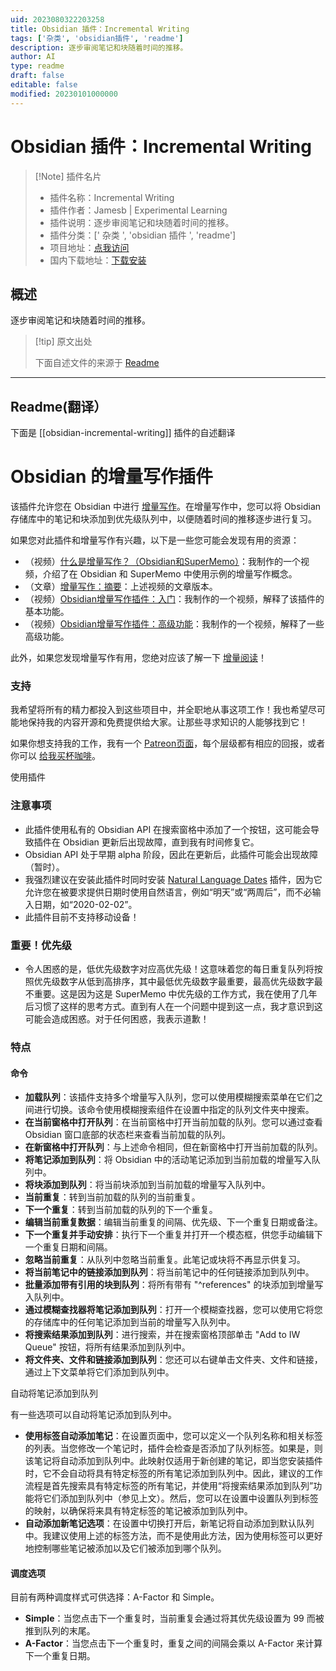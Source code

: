 ```yaml
---
uid: 2023080322203258
title: Obsidian 插件：Incremental Writing
tags: ['杂类', 'obsidian插件', 'readme']
description: 逐步审阅笔记和块随着时间的推移。
author: AI
type: readme
draft: false
editable: false
modified: 20230101000000
---
```


# Obsidian 插件：Incremental Writing

> [!Note] 插件名片
> - 插件名称：Incremental Writing
> - 插件作者：Jamesb | Experimental Learning
> - 插件说明：逐步审阅笔记和块随着时间的推移。
> - 插件分类：[' 杂类 ', 'obsidian 插件 ', 'readme']
> - 项目地址：[点我访问](https://github.com/bjsi/incremental-writing)
> - 国内下载地址：[下载安装](https://pkmer.cn/products/plugin/pluginMarket/?obsidian-incremental-writing)

## 概述

逐步审阅笔记和块随着时间的推移。

> [!tip] 原文出处
>
>下面自述文件的来源于 [Readme](https://ghproxy.net/https://raw.githubusercontent.com/bjsi/incremental-writing/master/README.md)
>

---

## Readme(翻译）

下面是 [[obsidian-incremental-writing]] 插件的自述翻译

# Obsidian 的增量写作插件

该插件允许您在 Obsidian 中进行 [增量写作](https://supermemo.guru/wiki/Incremental_writing)。在增量写作中，您可以将 Obsidian 存储库中的笔记和块添加到优先级队列中，以便随着时间的推移逐步进行复习。

如果您对此插件和增量写作有兴趣，以下是一些您可能会发现有用的资源：

- （视频）[什么是增量写作？（Obsidian和SuperMemo）](https://youtu.be/LLS_8Y744lk)：我制作的一个视频，介绍了在 Obsidian 和 SuperMemo 中使用示例的增量写作概念。
- （文章）[增量写作：摘要](https://www.experimental-learning.com/SimpleGuru/IncrementalWriting.md)：上述视频的文章版本。
- （视频）[Obsidian增量写作插件：入门](https://youtu.be/bFF3umvXydQ)：我制作的一个视频，解释了该插件的基本功能。
- （视频）[Obsidian增量写作插件：高级功能](https://youtu.be/onvKkHQfOzU)：我制作的一个视频，解释了一些高级功能。

此外，如果您发现增量写作有用，您绝对应该了解一下 [增量阅读](https://www.experimental-learning.com/en/SimpleGuru/IncrementalReading)！

### 支持

我希望将所有的精力都投入到这些项目中，并全职地从事这项工作！我也希望尽可能地保持我的内容开源和免费提供给大家。让那些寻求知识的人能够找到它！

如果你想支持我的工作，我有一个 [Patreon页面](https://www.patreon.com/experimental_learning)，每个层级都有相应的回报，或者你可以 [给我买杯咖啡](https://www.buymeacoffee.com/experilearning)。

使用插件

### 注意事项

- 此插件使用私有的 Obsidian API 在搜索窗格中添加了一个按钮，这可能会导致插件在 Obsidian 更新后出现故障，直到我有时间修复它。
- Obsidian API 处于早期 alpha 阶段，因此在更新后，此插件可能会出现故障（暂时）。
- 我强烈建议在安装此插件时同时安装 [Natural Language Dates](https://github.com/argenos/nldates-obsidian) 插件，因为它允许您在被要求提供日期时使用自然语言，例如“明天”或“两周后”，而不必输入日期，如“2020-02-02”。
- 此插件目前不支持移动设备！

### 重要！优先级

- 令人困惑的是，低优先级数字对应高优先级！这意味着您的每日重复队列将按照优先级数字从低到高排序，其中最低优先级数字最重要，最高优先级数字最不重要。这是因为这是 SuperMemo 中优先级的工作方式，我在使用了几年后习惯了这样的思考方式。直到有人在一个问题中提到这一点，我才意识到这可能会造成困惑。对于任何困惑，我表示道歉！

### 特点

#### 命令

- **加载队列**：该插件支持多个增量写入队列，您可以使用模糊搜索菜单在它们之间进行切换。该命令使用模糊搜索组件在设置中指定的队列文件夹中搜索。
- **在当前窗格中打开队列**：在当前窗格中打开当前加载的队列。您可以通过查看 Obsidian 窗口底部的状态栏来查看当前加载的队列。
- **在新窗格中打开队列**：与上述命令相同，但在新窗格中打开当前加载的队列。
- **将笔记添加到队列**：将 Obsidian 中的活动笔记添加到当前加载的增量写入队列中。
- **将块添加到队列**：将当前块添加到当前加载的增量写入队列中。
- **当前重复**：转到当前加载的队列的当前重复。
- **下一个重复**：转到当前加载的队列的下一个重复。
- **编辑当前重复数据**：编辑当前重复的间隔、优先级、下一个重复日期或备注。
- **下一个重复并手动安排**：执行下一个重复并打开一个模态框，供您手动编辑下一个重复日期和间隔。
- **忽略当前重复**：从队列中忽略当前重复。此笔记或块将不再显示供复习。
- **将当前笔记中的链接添加到队列**：将当前笔记中的任何链接添加到队列中。
- **批量添加带有引用的块到队列**：将所有带有 "^references" 的块添加到增量写入队列中。
- **通过模糊查找器将笔记添加到队列**：打开一个模糊查找器，您可以使用它将您的存储库中的任何笔记添加到当前的增量写入队列中。
- **将搜索结果添加到队列**：进行搜索，并在搜索窗格顶部单击 "Add to IW Queue" 按钮，将所有结果添加到队列中。
- **将文件夹、文件和链接添加到队列**：您还可以右键单击文件夹、文件和链接，通过上下文菜单将它们添加到队列中。

自动将笔记添加到队列

有一些选项可以自动将笔记添加到队列中。

- **使用标签自动添加笔记**：在设置页面中，您可以定义一个队列名称和相关标签的列表。当您修改一个笔记时，插件会检查是否添加了队列标签。如果是，则该笔记将自动添加到队列中。此映射仅适用于新创建的笔记，即当您安装插件时，它不会自动将具有特定标签的所有笔记添加到队列中。因此，建议的工作流程是首先搜索具有特定标签的所有笔记，并使用“将搜索结果添加到队列”功能将它们添加到队列中（参见上文）。然后，您可以在设置中设置队列到标签的映射，以确保将来具有特定标签的笔记被添加到队列中。
- **自动添加新笔记选项**：在设置中切换打开后，新笔记将自动添加到默认队列中。我建议使用上述的标签方法，而不是使用此方法，因为使用标签可以更好地控制哪些笔记被添加以及它们被添加到哪个队列。

#### 调度选项

目前有两种调度样式可供选择：A-Factor 和 Simple。

- **Simple**：当您点击下一个重复时，当前重复会通过将其优先级设置为 99 而被推到队列的末尾。
- **A-Factor**：当您点击下一个重复时，重复之间的间隔会乘以 A-Factor 来计算下一个重复日期。




